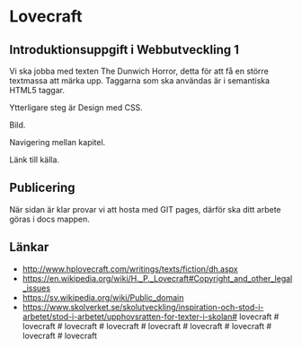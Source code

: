 # Lovecraft

## Introduktionsuppgift i Webbutveckling 1

Vi ska jobba med texten The Dunwich Horror, detta för att få en större textmassa att märka upp.
Taggarna som ska användas är i semantiska HTML5 taggar.

Ytterligare steg är
Design med CSS.

Bild.

Navigering mellan kapitel.

Länk till källa.

## Publicering
När sidan är klar provar vi att hosta med GIT pages, därför ska ditt arbete göras i docs mappen.

## Länkar
* http://www.hplovecraft.com/writings/texts/fiction/dh.aspx
* https://en.wikipedia.org/wiki/H._P._Lovecraft#Copyright_and_other_legal_issues
* https://sv.wikipedia.org/wiki/Public_domain
* https://www.skolverket.se/skolutveckling/inspiration-och-stod-i-arbetet/stod-i-arbetet/upphovsratten-for-texter-i-skolan#   l o v e c r a f t  
 #   l o v e c r a f t  
 #   l o v e c r a f t  
 #   l o v e c r a f t  
 #   l o v e c r a f t  
 #   l o v e c r a f t  
 #   l o v e c r a f t  
 #   l o v e c r a f t  
 #   l o v e c r a f t  
 